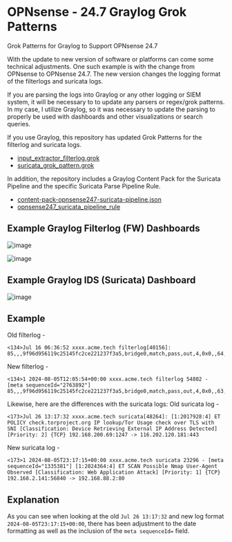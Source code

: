# OPNsense - 24.7 Graylog Grok Patterns
Grok Patterns for Graylog to Support OPNsense 24.7

With the update to new version of software or platforms can come some technical adjustments. One such example is with the change from OPNsense to OPNsense 24.7. The new version changes the logging format of the filterlogs and suricata logs.

If you are parsing the logs into Graylog or any other logging or SIEM system, it will be necessary to to update any parsers or regex/grok patterns. In my case, I utilize Graylog, so it was necessary to update the parsing to properly be used with dashboards and other visualizations or search queries.

If you use Graylog, this repository has updated Grok Patterns for the filterlog and suricata logs. 

 - [input_extractor_filterlog.grok](https://github.com/secdoc/OPNsense-24.7-Graylog-Grok-Patterns/blob/main/input_extractor_filterlog.grok)
 - [suricata_grok_pattern.grok](https://github.com/secdoc/OPNsense-24.7-Graylog-Grok-Patterns/blob/main/suricata_grok_pattern.grok)

In addition, the repository includes a Graylog Content Pack for the Suricata Pipeline and the specific Suricata Parse Pipeline Rule.

 - [content-pack-opnsense247-suricata-pipeline.json](https://github.com/secdoc/OPNsense-24.7-Graylog-Grok-Patterns/blob/main/content-pack-opnsense247-suricata-pipeline.json)
 - [opnsense247_suricata_pipeline_rule](https://github.com/secdoc/OPNsense-24.7-Graylog-Grok-Patterns/blob/main/opnsense247_suricata_pipeline_rule)

## Example Graylog Filterlog (FW) Dashboards

![image](https://github.com/user-attachments/assets/96ea9cad-eb50-4832-9c74-e3d2230fea5a)

![image](https://github.com/user-attachments/assets/47c7a84c-5917-4485-955b-cdcce7b84a9e)

## Example Graylog IDS (Suricata) Dashboard

![image](https://github.com/user-attachments/assets/ceb8f6ec-700f-4fda-8eb9-90393333171d)


## Example
Old filterlog - 
```
<134>Jul 16 06:36:52 xxxx.acme.tech filterlog[40156]: 85,,,9f96d956119c25145fc2ce221237f3a5,bridge0,match,pass,out,4,0x0,,64,63281,0,DF,17,udp,52,10.13.37.156,8.8.8.8,36444,53,32
```
New filterlog - 
```
<134>1 2024-08-05T12:05:54+00:00 xxxx.acme.tech filterlog 54802 - [meta sequenceId="2763892"] 85,,,9f96d956119c25145fc2ce221237f3a5,bridge0,match,pass,out,4,0x0,,63,11771,0,DF,6,tcp,60,10.13.37.156,193.0.6.135,43802,43,0,S,1404651214,,64240,,mss;sackOK;TS;nop;wscale
```
Likewise, here are the differences with the suricata logs:
Old suricata log - 
```
<173>Jul 26 13:17:32 xxxx.acme.tech suricata[48264]: [1:2017928:4] ET POLICY check.torproject.org IP lookup/Tor Usage check over TLS with SNI [Classification: Device Retrieving External IP Address Detected] [Priority: 2] {TCP} 192.168.200.69:1247 -> 116.202.120.181:443
```
New suricata log - 
```
<173>1 2024-08-05T23:17:15+00:00 xxxx.acme.tech suricata 23296 - [meta sequenceId="1335381"] [1:2024364:4] ET SCAN Possible Nmap User-Agent Observed [Classification: Web Application Attack] [Priority: 1] {TCP} 192.168.2.141:56840 -> 192.168.88.2:80
```
## Explanation
As you can see when looking at the old `Jul 26 13:17:32` and new log format `2024-08-05T23:17:15+00:00`, there has been adjustment to the date formatting as well as the inclusion of the `meta sequenceId=` field.
